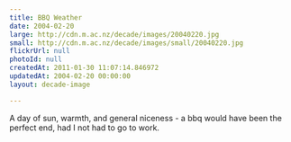 ```yaml
---
title: BBQ Weather
date: 2004-02-20
large: http://cdn.m.ac.nz/decade/images/20040220.jpg
small: http://cdn.m.ac.nz/decade/images/small/20040220.jpg
flickrUrl: null
photoId: null
createdAt: 2011-01-30 11:07:14.846972
updatedAt: 2004-02-20 00:00:00
layout: decade-image

---
```

A day of sun, warmth, and general niceness - a bbq would have been the perfect end, had I not had to go to work.
